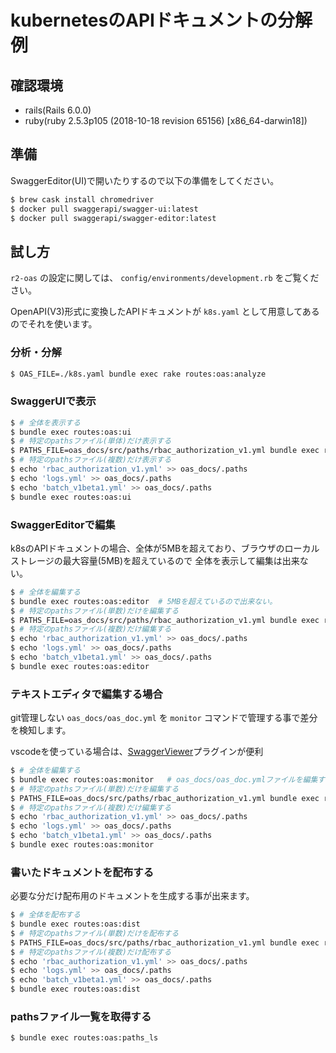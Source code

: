 # kubernetesのAPIドキュメントの分解例

## 確認環境

- rails(Rails 6.0.0)
- ruby(ruby 2.5.3p105 (2018-10-18 revision 65156) [x86_64-darwin18])

## 準備

SwaggerEditor(UI)で開いたりするので以下の準備をしてください。

```bash
$ brew cask install chromedriver
$ docker pull swaggerapi/swagger-ui:latest
$ docker pull swaggerapi/swagger-editor:latest
```

## 試し方

`r2-oas` の設定に関しては、 `config/environments/development.rb` をご覧ください。

OpenAPI(V3)形式に変換したAPIドキュメントが `k8s.yaml` として用意してあるのでそれを使います。

### 分析・分解

```bash
$ OAS_FILE=./k8s.yaml bundle exec rake routes:oas:analyze
```

### SwaggerUIで表示

```bash
$ # 全体を表示する
$ bundle exec routes:oas:ui
$ # 特定のpathsファイル(単体)だけ表示する
$ PATHS_FILE=oas_docs/src/paths/rbac_authorization_v1.yml bundle exec routes:oas:ui
$ # 特定のpathsファイル(複数)だけ表示する
$ echo 'rbac_authorization_v1.yml' >> oas_docs/.paths
$ echo 'logs.yml' >> oas_docs/.paths
$ echo 'batch_v1beta1.yml' >> oas_docs/.paths
$ bundle exec routes:oas:ui
```

### SwaggerEditorで編集

k8sのAPIドキュメントの場合、全体が5MBを超えており、ブラウザのローカルストレージの最大容量(5MB)を超えているので
全体を表示して編集は出来ない。

```bash
$ # 全体を編集する
$ bundle exec routes:oas:editor  # 5MBを超えているので出来ない。
$ # 特定のpathsファイル(単数)だけを編集する
$ PATHS_FILE=oas_docs/src/paths/rbac_authorization_v1.yml bundle exec routes:oas:editor
$ # 特定のpathsファイル(複数)だけ編集する
$ echo 'rbac_authorization_v1.yml' >> oas_docs/.paths
$ echo 'logs.yml' >> oas_docs/.paths
$ echo 'batch_v1beta1.yml' >> oas_docs/.paths
$ bundle exec routes:oas:editor
```

### テキストエディタで編集する場合

git管理しない `oas_docs/oas_doc.yml` を `monitor` コマンドで管理する事で差分を検知します。

vscodeを使っている場合は、[SwaggerViewer](https://marketplace.visualstudio.com/items?itemName=Arjun.swagger-viewer)プラグインが便利

```bash
$ # 全体を編集する
$ bundle exec routes:oas:monitor   # oas_docs/oas_doc.ymlファイルを編集する。
$ # 特定のpathsファイル(単数)だけを編集する
$ PATHS_FILE=oas_docs/src/paths/rbac_authorization_v1.yml bundle exec routes:oas:monitor
$ # 特定のpathsファイル(複数)だけ編集する
$ echo 'rbac_authorization_v1.yml' >> oas_docs/.paths
$ echo 'logs.yml' >> oas_docs/.paths
$ echo 'batch_v1beta1.yml' >> oas_docs/.paths
$ bundle exec routes:oas:monitor
```

### 書いたドキュメントを配布する

必要な分だけ配布用のドキュメントを生成する事が出来ます。

```bash
$ # 全体を配布する
$ bundle exec routes:oas:dist
$ # 特定のpathsファイル(単数)だけを配布する
$ PATHS_FILE=oas_docs/src/paths/rbac_authorization_v1.yml bundle exec routes:oas:dist
$ # 特定のpathsファイル(複数)だけ配布する
$ echo 'rbac_authorization_v1.yml' >> oas_docs/.paths
$ echo 'logs.yml' >> oas_docs/.paths
$ echo 'batch_v1beta1.yml' >> oas_docs/.paths
$ bundle exec routes:oas:dist
```

### pathsファイル一覧を取得する

```bash
$ bundle exec routes:oas:paths_ls
```
